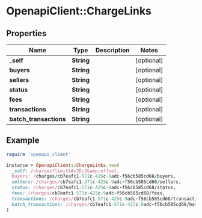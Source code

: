 # OpenapiClient::ChargeLinks

## Properties

| Name | Type | Description | Notes |
| ---- | ---- | ----------- | ----- |
| **_self** | **String** |  | [optional] |
| **buyers** | **String** |  | [optional] |
| **sellers** | **String** |  | [optional] |
| **status** | **String** |  | [optional] |
| **fees** | **String** |  | [optional] |
| **transactions** | **String** |  | [optional] |
| **batch_transactions** | **String** |  | [optional] |

## Example

```ruby
require 'openapi_client'

instance = OpenapiClient::ChargeLinks.new(
  _self: /charges?limit&#x3D;2&amp;offset,
  buyers: /charges/cb7eafc1-571c-425c-9adc-f56cb585cd68/buyers,
  sellers: /charges/cb7eafc1-571c-425c-9adc-f56cb585cd68/sellers,
  status: /charges/cb7eafc1-571c-425c-9adc-f56cb585cd68/status,
  fees: /charges/cb7eafc1-571c-425c-9adc-f56cb585cd68/fees,
  transactions: /charges/cb7eafc1-571c-425c-9adc-f56cb585cd68/transactions,
  batch_transactions: /charges/cb7eafc1-571c-425c-9adc-f56cb585cd68/batch_transactions
)
```

